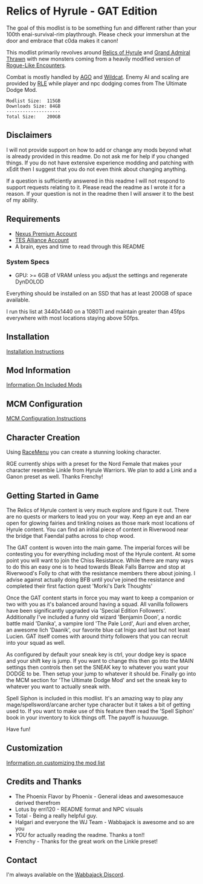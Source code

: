 # Relics of Hyrule - GAT Edition

The goal of this modlist is to be something fun and different rather than
your 100th enai-survival-rim playthrough.
Please check your immershun at the door and embrace that c0da makes it canon!

This modlist primarily revolves around [Relics of Hyrule](https://www.nexusmods.com/skyrimspecialedition/mods/12244) and [Grand Admiral Thrawn](https://www.nexusmods.com/skyrimspecialedition/mods/24) with new monsters coming from a heavily modified version of [Rogue-Like Encounters](https://www.nexusmods.com/skyrimspecialedition/mods/23872).

Combat is mostly handled by [AGO](https://www.nexusmods.com/skyrimspecialedition/mods/24296) and [Wildcat](https://www.nexusmods.com/skyrimspecialedition/mods/1368). Enemy AI and scaling are provided by [RLE](https://www.nexusmods.com/skyrimspecialedition/mods/23872) while player and npc dodging comes from The Ultimate Dodge Mod.

    Modlist Size:  115GB
    Downloads Size: 84GB
    --------------------
    Total Size:    200GB

## Disclaimers

I will not provide support on how to add or change any mods beyond what is already provided in this readme. Do not ask me for help if you changed things. If you do not have extensive experience modding and patching with xEdit then I suggest that you do not even think about changing anything.

If a question is sufficiently answered in this readme I will not respond to support requests relating to it. Please read the readme as I wrote it for a reason. If your question is not in the readme then I will answer it to the best of my ability.

## Requirements

- [Nexus Premium Account](https://forums.nexusmods.com/index.php?/store/category/1-premium-membership/)
- [TES Alliance Account](http://tesalliance.org/)
- A brain, eyes and time to read through this README

### System Specs

- GPU: >= 6GB of VRAM unless you adjust the settings and regenerate DynDOLOD

Everything should be installed on an SSD that has at least 200GB of space available.

I run this list at 3440x1440 on a 1080TI and maintain greater than 45fps everywhere with most locations staying above 50fps.

## Installation

[Installation Instructions](https://github.com/wabbajack-tools/mod-lists/blob/master/rge/installation.md)

## Mod Information

[Information On Included Mods](https://github.com/wabbajack-tools/mod-lists/blob/master/rge/mods.md)

## MCM Configuration

[MCM Configuration Instructions](https://github.com/wabbajack-tools/mod-lists/blob/master/rge/mcm.md)

## Character Creation

Using [RaceMenu](https://www.nexusmods.com/skyrimspecialedition/mods/19080) you can create a stunning looking character.

RGE currently ships with a preset for the Nord Female that makes your character resemble Linkle from Hyrule Warriors. We plan to add a Link and a Ganon preset as well. Thanks Frenchy!

## Getting Started in Game

The Relics of Hyrule content is very much explore and figure it out. There are no quests or markers to lead you on your way. Keep an eye and an ear open for glowing fairies and tinkling noises as those mark most locations of Hyrule content. You can find an initial piece of content in Riverwood near the bridge that Faendal paths across to chop wood.

The GAT content is woven into the main game. The imperial forces will be contesting you for everything including most of the Hyrule content. At some point you will want to join the Chiss Resistance. While there are many ways to do this an easy one is to head towards Bleak Falls Barrow and stop at Riverwood's Folly to chat with the resistance members there about joining. I advise against actually doing BFB until you've joined the resistance and completed their first faction quest 'Morki's Dark Thoughts'

Once the GAT content starts in force you may want to keep a companion or two with you as it's balanced around having a squad. All vanilla followers have been significantly upgraded via 'Special Edition Followers'. Additionally I've included a funny old wizard 'Benjamin Doon', a nordic battle maid 'Danika', a vampire lord 'The Pale Lord', Auri and elven archer, an awesome lich 'Daanik', our favorite blue cat Inigo and last but not least Lucien. GAT itself comes with around thirty followers that you can recruit into your squad as well.

As configured by default your sneak key is ctrl, your dodge key is space and your shift key is jump. If you want to change this then go into the MAIN settings then controls then set the SNEAK key to whatever you want your DODGE to be. Then setup your jump to whatever it should be. Finally go into the MCM section for 'The Ultimate Dodge Mod' and set the sneak key to whatever you want to actually sneak with.

Spell Siphon is included in this modlist. It's an amazing way to play any mage/spellsword/arcane archer type character but it takes a bit of getting used to. If you want to make use of this feature then read the 'Spell Siphon' book in your inventory to kick things off. The payoff is huuuuuge.

Have fun!

## Customization

[Information on customizing the mod list](https://github.com/wabbajack-tools/mod-lists/blob/master/rge/customization.md)

## Credits and Thanks

- The Phoenix Flavor by Phoenix - General ideas and awesomesauce derived therefrom
- Lotus by erri120 - README format and NPC visuals
- Total - Being a really helpful guy.
- Halgari and everyone the WJ Team - Wabbajack is awesome and so are you
- _YOU_ for actually reading the readme. Thanks a ton!!
- Frenchy - Thanks for the great work on the Linkle preset!

## Contact

I'm always available on the [Wabbajack Discord](https://discord.gg/wabbajack).
